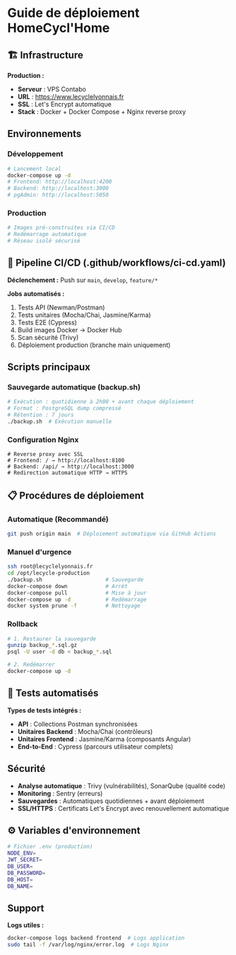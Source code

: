# Guide de déploiement HomeCycl'Home

## 🏗️ Infrastructure

**Production :**
- **Serveur** : VPS Contabo 
- **URL** : https://www.lecyclelyonnais.fr
- **SSL** : Let's Encrypt automatique
- **Stack** : Docker + Docker Compose + Nginx reverse proxy

## Environnements

### Développement
```bash
# Lancement local
docker-compose up -d
# Frontend: http://localhost:4200
# Backend: http://localhost:3000
# pgAdmin: http://localhost:5050
```

### Production
```bash
# Images pré-construites via CI/CD
# Redémarrage automatique
# Réseau isolé sécurisé
```

## 🚀 Pipeline CI/CD (.github/workflows/ci-cd.yaml)

**Déclenchement :** Push sur `main`, `develop`, `feature/*`

**Jobs automatisés :**
1. Tests API (Newman/Postman)
2. Tests unitaires (Mocha/Chai, Jasmine/Karma)
3. Tests E2E (Cypress)
4. Build images Docker → Docker Hub
5. Scan sécurité (Trivy)
6. Déploiement production (branche main uniquement)

##  Scripts principaux

### Sauvegarde automatique (backup.sh)
```bash
# Exécution : quotidienne à 2h00 + avant chaque déploiement
# Format : PostgreSQL dump compressé
# Rétention : 7 jours
./backup.sh  # Exécution manuelle
```

### Configuration Nginx
```nginx
# Reverse proxy avec SSL
# Frontend: / → http://localhost:8100
# Backend: /api/ → http://localhost:3000
# Redirection automatique HTTP → HTTPS
```

## 📋 Procédures de déploiement

### Automatique (Recommandé)
```bash
git push origin main  # Déploiement automatique via GitHub Actions
```

### Manuel d'urgence
```bash
ssh root@lecyclelyonnais.fr
cd /opt/lecycle-production
./backup.sh                    # Sauvegarde
docker-compose down            # Arrêt
docker-compose pull            # Mise à jour
docker-compose up -d           # Redémarrage
docker system prune -f         # Nettoyage
```

### Rollback
```bash
# 1. Restaurer la sauvegarde
gunzip backup_*.sql.gz
psql -U user -d db < backup_*.sql

# 2. Redémarrer
docker-compose up -d
```

## 🔧 Tests automatisés

**Types de tests intégrés :**
- **API** : Collections Postman synchronisées
- **Unitaires Backend** : Mocha/Chai (contrôleurs)
- **Unitaires Frontend** : Jasmine/Karma (composants Angular)
- **End-to-End** : Cypress (parcours utilisateur complets)


##  Sécurité

- **Analyse automatique** : Trivy (vulnérabilités), SonarQube (qualité code)
- **Monitoring** : Sentry (erreurs)
- **Sauvegardes** : Automatiques quotidiennes + avant déploiement
- **SSL/HTTPS** : Certificats Let's Encrypt avec renouvellement automatique

## ⚙️ Variables d'environnement

```bash
# Fichier .env (production)
NODE_ENV=
JWT_SECRET=
DB_USER=
DB_PASSWORD=
DB_HOST=
DB_NAME=
```

## Support

**Logs utiles :**
```bash
docker-compose logs backend frontend  # Logs application
sudo tail -f /var/log/nginx/error.log  # Logs Nginx
```
